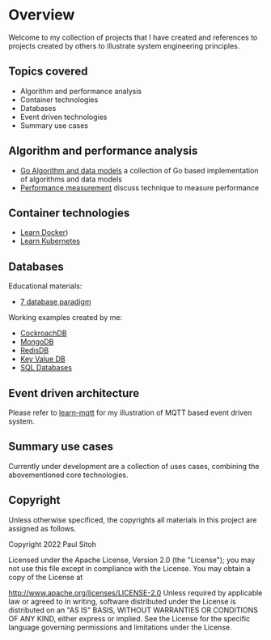 # Overview

Welcome to my collection of projects that I have created and references to projects created by others to illustrate system engineering principles.

## Topics covered

* Algorithm and performance analysis
* Container technologies
* Databases
* Event driven technologies
* Summary use cases

## Algorithm and performance analysis

* [Go Algorithm and data models](https://github.com/paulwizviz/go-algo) a collection of Go based implementation of algorithms and data models
* [Performance measurement](https://github.com/paulwizviz/compute-performance.git) discuss technique to measure performance

## Container technologies

* [Learn Docker](https://github.com/paulwizviz/learn-docker.git))
* [Learn Kubernetes](https://github.com/paulwizviz/learn-k8s.git)

## Databases

Educational materials:

* [7 database paradigm](https://www.youtube.com/watch?v=W2Z7fbCLSTw)

Working examples created by me:

* [CockroachDB](https://github.com/paulwizviz/learn-cockroachdb)
* [MongoDB](https://github.com/paulwizviz/learn-mongodb)
* [RedisDB](https://github.com/paulwizviz/learn-redis)
* [Key Value DB](https://github.com/paulwizviz/learn-keyvaluedb)
* [SQL Databases](https://github.com/paulwizviz/learn-sql)

## Event driven architecture

Please refer to [learn-mqtt](https://github.com/paulwizviz/learn-mqtt) for my illustration of MQTT based event driven system.

## Summary use cases

Currently under development are a collection of uses cases, combining the abovementioned core technologies.


## Copyright

Unless otherwise specificed, the copyrights all materials in this project are assigned as follows.

Copyright 2022 Paul Sitoh

Licensed under the Apache License, Version 2.0 (the "License"); you may not use this file except in compliance with the License. You may obtain a copy of the License at

http://www.apache.org/licenses/LICENSE-2.0
Unless required by applicable law or agreed to in writing, software distributed under the License is distributed on an "AS IS" BASIS, WITHOUT WARRANTIES OR CONDITIONS OF ANY KIND, either express or implied. See the License for the specific language governing permissions and limitations under the License.